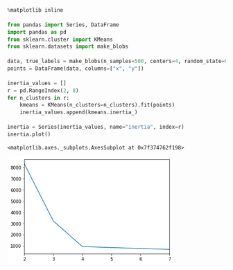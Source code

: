 ```python
%matplotlib inline

from pandas import Series, DataFrame
import pandas as pd
from sklearn.cluster import KMeans
from sklearn.datasets import make_blobs

data, true_labels = make_blobs(n_samples=500, centers=4, random_state=6)
points = DataFrame(data, columns=["x", "y"])

inertia_values = []
r = pd.RangeIndex(2, 8)
for n_clusters in r:
    kmeans = KMeans(n_clusters=n_clusters).fit(points)
    inertia_values.append(kmeans.inertia_)

inertia = Series(inertia_values, name="inertia", index=r)
inertia.plot()
```




    <matplotlib.axes._subplots.AxesSubplot at 0x7f374762f198>




    
![](../img/answer_blob_inertia_0_1.png)
    

